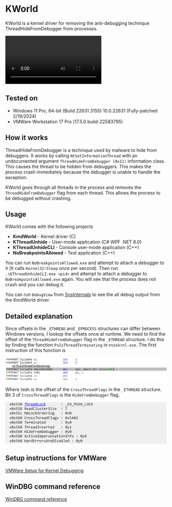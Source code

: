 # KWorld

KWorld is a kernel driver for removing the anti-debugging technique ThreadHideFromDebugger from processes.

![KWorld](images/Demo.mp4)

## Tested on

* Windows 11 Pro, 64-bit (Build 22631.3155) 10.0.22631 (Fully-patched 2/19/2024)
* VMWare Workstation 17 Pro (17.5.0 build-22583795)

## How it works

ThreadHideFromDebugger is a technique used by malware to hide from debuggers. It works by calling `NtSetInformationThread` with an undocumented argument `ThreadHideFromDebugger (0x11)` information class. This causes the thread to be hidden from debuggers. This makes the process crash immediately because the debugger is unable to handle the exception. 

KWorld goes through all threads in the process and removes the `ThreadHideFromDebugger` flag from each thread. This allows the process to be debugged without crashing.

## Usage

KWorld comes with the following projects

* **KmdWorld** - Kernel driver (C)
* **KThreadUnhide** - User-mode application (C# WPF .NET 8.0)
* **KThreadUnhideCLI** - Console user-mode application (C++)
* **NoBreakpointsAllowed** - Test application (C++)

You can run `NoBreakpointsAllowed.exe` and attempt to attach a debugger to it (It calls `Kernel32!Sleep` once per second). Then run `.\KThreadUnhideCLI.exe <pid>` and attempt to attach a debugger to `NoBreakpointsAllowed.exe` again. You will see that the process does not crash and you can debug it. 

You can run `DebugView` from [SysInternals](https://learn.microsoft.com/en-us/sysinternals/downloads/debugview) to see the all debug output from the KmdWorld driver.

## Detailed explanation

Since offsets in the `_ETHREAD` and `_EPROCESS` structures can differ between Windows versions, I lookup the offsets once at runtime. We need to find the offset of the `ThreadHideFromDebugger` flag in the `_ETHREAD` structure. I do this by finding the function `PsIsThreadTerminating` in `ntoskrnl.exe`. The first instruction of this function is 

![PsIsThreadTerminating](images/PsIsThreadTerminating.png)

Where `560h` is the offset of the `CrossThreadFlags` in the `_ETHREAD` structure. Bit 3 of `CrossThreadFlags` is the `HideFromDebugger` flag.

![CrossThreadFlags](images/CrossThreadFlags.png)

## Setup instructions for VMWare

[VMWare Setup for Kernel Debugging](SETUP.md)

## WinDBG command reference

[WinDBG command reference](WINDBG.md)